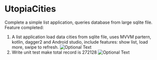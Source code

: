 # UtopiaCities
Complete a simple list application, queries database from large sqlite file.
Feature completed:
1. A list application load data cities from sqlite file, uses MVVM partern, kotlin, dagger2 and Android studio, include features: show list, load more, swipe to refresh.
![Optional Text](../master/screenshot/device-2020-03-25-222632.png)
2. Write unit test make total record is 272128
![Optional Text](../master/screenshot/aaaaa.PNG)
